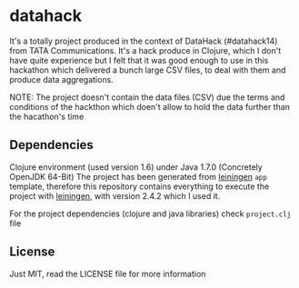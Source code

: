 # datahack

It's a totally project produced in the context of DataHack (#datahack14) from TATA Communications.
It's a hack produce in Clojure, which I don't have quite experience but I felt that it was good enough to use in this hackathon which delivered a bunch large CSV files, to deal with them and produce data aggregations.

NOTE: The project doesn't contain the data files (CSV) due the terms and conditions of the hackthon which doen't allow to hold the data further than the hacathon's time

## Dependencies

Clojure environment (used version 1.6) under Java 1.7.0 (Concretely OpenJDK 64-Bit)
The project has been generated from [leiningen](http://leiningen.org/) `app` template, therefore this repository contains everything to execute the project with [leiningen](http://leiningen.org/), with version 2.4.2 which I used it.

For the project dependencies (clojure and java libraries) check `project.clj` file

## License

Just MIT, read the LICENSE file for more information
